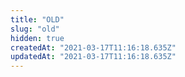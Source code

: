 ```yaml
---
title: "OLD"
slug: "old"
hidden: true
createdAt: "2021-03-17T11:16:18.635Z"
updatedAt: "2021-03-17T11:16:18.635Z"
---
```

